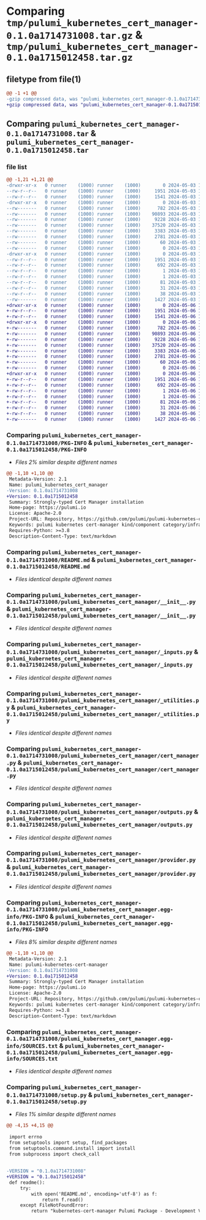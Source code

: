 # Comparing `tmp/pulumi_kubernetes_cert_manager-0.1.0a1714731008.tar.gz` & `tmp/pulumi_kubernetes_cert_manager-0.1.0a1715012458.tar.gz`

## filetype from file(1)

```diff
@@ -1 +1 @@
-gzip compressed data, was "pulumi_kubernetes_cert_manager-0.1.0a1714731008.tar", last modified: Fri May  3 10:13:57 2024, max compression
+gzip compressed data, was "pulumi_kubernetes_cert_manager-0.1.0a1715012458.tar", last modified: Mon May  6 16:26:35 2024, max compression
```

## Comparing `pulumi_kubernetes_cert_manager-0.1.0a1714731008.tar` & `pulumi_kubernetes_cert_manager-0.1.0a1715012458.tar`

### file list

```diff
@@ -1,21 +1,21 @@
-drwxr-xr-x   0 runner    (1000) runner    (1000)        0 2024-05-03 10:13:57.340805 pulumi_kubernetes_cert_manager-0.1.0a1714731008/
--rw-r--r--   0 runner    (1000) runner    (1000)     1951 2024-05-03 10:13:57.340805 pulumi_kubernetes_cert_manager-0.1.0a1714731008/PKG-INFO
--rw-r--r--   0 runner    (1000) runner    (1000)     1541 2024-05-03 10:13:56.000000 pulumi_kubernetes_cert_manager-0.1.0a1714731008/README.md
-drwxr-xr-x   0 runner    (1000) runner    (1000)        0 2024-05-03 10:13:57.340805 pulumi_kubernetes_cert_manager-0.1.0a1714731008/pulumi_kubernetes_cert_manager/
--rw-------   0 runner    (1000) runner    (1000)      782 2024-05-03 10:13:56.000000 pulumi_kubernetes_cert_manager-0.1.0a1714731008/pulumi_kubernetes_cert_manager/__init__.py
--rw-------   0 runner    (1000) runner    (1000)    90893 2024-05-03 10:13:56.000000 pulumi_kubernetes_cert_manager-0.1.0a1714731008/pulumi_kubernetes_cert_manager/_inputs.py
--rw-------   0 runner    (1000) runner    (1000)     9228 2024-05-03 10:13:56.000000 pulumi_kubernetes_cert_manager-0.1.0a1714731008/pulumi_kubernetes_cert_manager/_utilities.py
--rw-------   0 runner    (1000) runner    (1000)    37520 2024-05-03 10:13:56.000000 pulumi_kubernetes_cert_manager-0.1.0a1714731008/pulumi_kubernetes_cert_manager/cert_manager.py
--rw-------   0 runner    (1000) runner    (1000)     3383 2024-05-03 10:13:56.000000 pulumi_kubernetes_cert_manager-0.1.0a1714731008/pulumi_kubernetes_cert_manager/outputs.py
--rw-------   0 runner    (1000) runner    (1000)     2781 2024-05-03 10:13:56.000000 pulumi_kubernetes_cert_manager-0.1.0a1714731008/pulumi_kubernetes_cert_manager/provider.py
--rw-------   0 runner    (1000) runner    (1000)       60 2024-05-03 10:13:56.000000 pulumi_kubernetes_cert_manager-0.1.0a1714731008/pulumi_kubernetes_cert_manager/pulumi-plugin.json
--rw-------   0 runner    (1000) runner    (1000)        0 2024-05-03 10:13:56.000000 pulumi_kubernetes_cert_manager-0.1.0a1714731008/pulumi_kubernetes_cert_manager/py.typed
-drwxr-xr-x   0 runner    (1000) runner    (1000)        0 2024-05-03 10:13:57.340805 pulumi_kubernetes_cert_manager-0.1.0a1714731008/pulumi_kubernetes_cert_manager.egg-info/
--rw-r--r--   0 runner    (1000) runner    (1000)     1951 2024-05-03 10:13:57.000000 pulumi_kubernetes_cert_manager-0.1.0a1714731008/pulumi_kubernetes_cert_manager.egg-info/PKG-INFO
--rw-r--r--   0 runner    (1000) runner    (1000)      692 2024-05-03 10:13:57.000000 pulumi_kubernetes_cert_manager-0.1.0a1714731008/pulumi_kubernetes_cert_manager.egg-info/SOURCES.txt
--rw-r--r--   0 runner    (1000) runner    (1000)        1 2024-05-03 10:13:57.000000 pulumi_kubernetes_cert_manager-0.1.0a1714731008/pulumi_kubernetes_cert_manager.egg-info/dependency_links.txt
--rw-r--r--   0 runner    (1000) runner    (1000)        1 2024-05-03 10:13:57.000000 pulumi_kubernetes_cert_manager-0.1.0a1714731008/pulumi_kubernetes_cert_manager.egg-info/not-zip-safe
--rw-r--r--   0 runner    (1000) runner    (1000)       81 2024-05-03 10:13:57.000000 pulumi_kubernetes_cert_manager-0.1.0a1714731008/pulumi_kubernetes_cert_manager.egg-info/requires.txt
--rw-r--r--   0 runner    (1000) runner    (1000)       31 2024-05-03 10:13:57.000000 pulumi_kubernetes_cert_manager-0.1.0a1714731008/pulumi_kubernetes_cert_manager.egg-info/top_level.txt
--rw-r--r--   0 runner    (1000) runner    (1000)       38 2024-05-03 10:13:57.340805 pulumi_kubernetes_cert_manager-0.1.0a1714731008/setup.cfg
--rw-------   0 runner    (1000) runner    (1000)     1427 2024-05-03 10:13:56.000000 pulumi_kubernetes_cert_manager-0.1.0a1714731008/setup.py
+drwxr-xr-x   0 runner    (1000) runner    (1000)        0 2024-05-06 16:26:35.248761 pulumi_kubernetes_cert_manager-0.1.0a1715012458/
+-rw-r--r--   0 runner    (1000) runner    (1000)     1951 2024-05-06 16:26:35.248761 pulumi_kubernetes_cert_manager-0.1.0a1715012458/PKG-INFO
+-rw-r--r--   0 runner    (1000) runner    (1000)     1541 2024-05-06 16:26:34.000000 pulumi_kubernetes_cert_manager-0.1.0a1715012458/README.md
+drwxr-xr-x   0 runner    (1000) runner    (1000)        0 2024-05-06 16:26:35.248761 pulumi_kubernetes_cert_manager-0.1.0a1715012458/pulumi_kubernetes_cert_manager/
+-rw-------   0 runner    (1000) runner    (1000)      782 2024-05-06 16:26:34.000000 pulumi_kubernetes_cert_manager-0.1.0a1715012458/pulumi_kubernetes_cert_manager/__init__.py
+-rw-------   0 runner    (1000) runner    (1000)    90893 2024-05-06 16:26:34.000000 pulumi_kubernetes_cert_manager-0.1.0a1715012458/pulumi_kubernetes_cert_manager/_inputs.py
+-rw-------   0 runner    (1000) runner    (1000)     9228 2024-05-06 16:26:34.000000 pulumi_kubernetes_cert_manager-0.1.0a1715012458/pulumi_kubernetes_cert_manager/_utilities.py
+-rw-------   0 runner    (1000) runner    (1000)    37520 2024-05-06 16:26:34.000000 pulumi_kubernetes_cert_manager-0.1.0a1715012458/pulumi_kubernetes_cert_manager/cert_manager.py
+-rw-------   0 runner    (1000) runner    (1000)     3383 2024-05-06 16:26:34.000000 pulumi_kubernetes_cert_manager-0.1.0a1715012458/pulumi_kubernetes_cert_manager/outputs.py
+-rw-------   0 runner    (1000) runner    (1000)     2781 2024-05-06 16:26:34.000000 pulumi_kubernetes_cert_manager-0.1.0a1715012458/pulumi_kubernetes_cert_manager/provider.py
+-rw-------   0 runner    (1000) runner    (1000)       60 2024-05-06 16:26:34.000000 pulumi_kubernetes_cert_manager-0.1.0a1715012458/pulumi_kubernetes_cert_manager/pulumi-plugin.json
+-rw-------   0 runner    (1000) runner    (1000)        0 2024-05-06 16:26:34.000000 pulumi_kubernetes_cert_manager-0.1.0a1715012458/pulumi_kubernetes_cert_manager/py.typed
+drwxr-xr-x   0 runner    (1000) runner    (1000)        0 2024-05-06 16:26:35.248761 pulumi_kubernetes_cert_manager-0.1.0a1715012458/pulumi_kubernetes_cert_manager.egg-info/
+-rw-r--r--   0 runner    (1000) runner    (1000)     1951 2024-05-06 16:26:35.000000 pulumi_kubernetes_cert_manager-0.1.0a1715012458/pulumi_kubernetes_cert_manager.egg-info/PKG-INFO
+-rw-r--r--   0 runner    (1000) runner    (1000)      692 2024-05-06 16:26:35.000000 pulumi_kubernetes_cert_manager-0.1.0a1715012458/pulumi_kubernetes_cert_manager.egg-info/SOURCES.txt
+-rw-r--r--   0 runner    (1000) runner    (1000)        1 2024-05-06 16:26:35.000000 pulumi_kubernetes_cert_manager-0.1.0a1715012458/pulumi_kubernetes_cert_manager.egg-info/dependency_links.txt
+-rw-r--r--   0 runner    (1000) runner    (1000)        1 2024-05-06 16:26:35.000000 pulumi_kubernetes_cert_manager-0.1.0a1715012458/pulumi_kubernetes_cert_manager.egg-info/not-zip-safe
+-rw-r--r--   0 runner    (1000) runner    (1000)       81 2024-05-06 16:26:35.000000 pulumi_kubernetes_cert_manager-0.1.0a1715012458/pulumi_kubernetes_cert_manager.egg-info/requires.txt
+-rw-r--r--   0 runner    (1000) runner    (1000)       31 2024-05-06 16:26:35.000000 pulumi_kubernetes_cert_manager-0.1.0a1715012458/pulumi_kubernetes_cert_manager.egg-info/top_level.txt
+-rw-r--r--   0 runner    (1000) runner    (1000)       38 2024-05-06 16:26:35.248761 pulumi_kubernetes_cert_manager-0.1.0a1715012458/setup.cfg
+-rw-------   0 runner    (1000) runner    (1000)     1427 2024-05-06 16:26:34.000000 pulumi_kubernetes_cert_manager-0.1.0a1715012458/setup.py
```

### Comparing `pulumi_kubernetes_cert_manager-0.1.0a1714731008/PKG-INFO` & `pulumi_kubernetes_cert_manager-0.1.0a1715012458/PKG-INFO`

 * *Files 2% similar despite different names*

```diff
@@ -1,10 +1,10 @@
 Metadata-Version: 2.1
 Name: pulumi_kubernetes_cert_manager
-Version: 0.1.0a1714731008
+Version: 0.1.0a1715012458
 Summary: Strongly-typed Cert Manager installation
 Home-page: https://pulumi.io
 License: Apache-2.0
 Project-URL: Repository, https://github.com/pulumi/pulumi-kubernetes-cert-manager
 Keywords: pulumi kubernetes cert-manager kind/component category/infrastructure
 Requires-Python: >=3.8
 Description-Content-Type: text/markdown
```

### Comparing `pulumi_kubernetes_cert_manager-0.1.0a1714731008/README.md` & `pulumi_kubernetes_cert_manager-0.1.0a1715012458/README.md`

 * *Files identical despite different names*

### Comparing `pulumi_kubernetes_cert_manager-0.1.0a1714731008/pulumi_kubernetes_cert_manager/__init__.py` & `pulumi_kubernetes_cert_manager-0.1.0a1715012458/pulumi_kubernetes_cert_manager/__init__.py`

 * *Files identical despite different names*

### Comparing `pulumi_kubernetes_cert_manager-0.1.0a1714731008/pulumi_kubernetes_cert_manager/_inputs.py` & `pulumi_kubernetes_cert_manager-0.1.0a1715012458/pulumi_kubernetes_cert_manager/_inputs.py`

 * *Files identical despite different names*

### Comparing `pulumi_kubernetes_cert_manager-0.1.0a1714731008/pulumi_kubernetes_cert_manager/_utilities.py` & `pulumi_kubernetes_cert_manager-0.1.0a1715012458/pulumi_kubernetes_cert_manager/_utilities.py`

 * *Files identical despite different names*

### Comparing `pulumi_kubernetes_cert_manager-0.1.0a1714731008/pulumi_kubernetes_cert_manager/cert_manager.py` & `pulumi_kubernetes_cert_manager-0.1.0a1715012458/pulumi_kubernetes_cert_manager/cert_manager.py`

 * *Files identical despite different names*

### Comparing `pulumi_kubernetes_cert_manager-0.1.0a1714731008/pulumi_kubernetes_cert_manager/outputs.py` & `pulumi_kubernetes_cert_manager-0.1.0a1715012458/pulumi_kubernetes_cert_manager/outputs.py`

 * *Files identical despite different names*

### Comparing `pulumi_kubernetes_cert_manager-0.1.0a1714731008/pulumi_kubernetes_cert_manager/provider.py` & `pulumi_kubernetes_cert_manager-0.1.0a1715012458/pulumi_kubernetes_cert_manager/provider.py`

 * *Files identical despite different names*

### Comparing `pulumi_kubernetes_cert_manager-0.1.0a1714731008/pulumi_kubernetes_cert_manager.egg-info/PKG-INFO` & `pulumi_kubernetes_cert_manager-0.1.0a1715012458/pulumi_kubernetes_cert_manager.egg-info/PKG-INFO`

 * *Files 8% similar despite different names*

```diff
@@ -1,10 +1,10 @@
 Metadata-Version: 2.1
 Name: pulumi-kubernetes-cert-manager
-Version: 0.1.0a1714731008
+Version: 0.1.0a1715012458
 Summary: Strongly-typed Cert Manager installation
 Home-page: https://pulumi.io
 License: Apache-2.0
 Project-URL: Repository, https://github.com/pulumi/pulumi-kubernetes-cert-manager
 Keywords: pulumi kubernetes cert-manager kind/component category/infrastructure
 Requires-Python: >=3.8
 Description-Content-Type: text/markdown
```

### Comparing `pulumi_kubernetes_cert_manager-0.1.0a1714731008/pulumi_kubernetes_cert_manager.egg-info/SOURCES.txt` & `pulumi_kubernetes_cert_manager-0.1.0a1715012458/pulumi_kubernetes_cert_manager.egg-info/SOURCES.txt`

 * *Files identical despite different names*

### Comparing `pulumi_kubernetes_cert_manager-0.1.0a1714731008/setup.py` & `pulumi_kubernetes_cert_manager-0.1.0a1715012458/setup.py`

 * *Files 1% similar despite different names*

```diff
@@ -4,15 +4,15 @@
 
 import errno
 from setuptools import setup, find_packages
 from setuptools.command.install import install
 from subprocess import check_call
 
 
-VERSION = "0.1.0a1714731008"
+VERSION = "0.1.0a1715012458"
 def readme():
     try:
         with open('README.md', encoding='utf-8') as f:
             return f.read()
     except FileNotFoundError:
         return "kubernetes-cert-manager Pulumi Package - Development Version"
```

